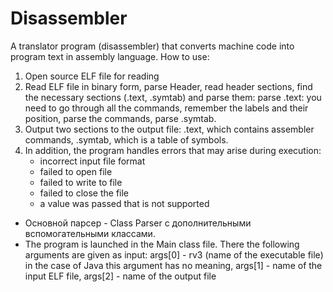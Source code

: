 # Disassembler
A translator program (disassembler) that converts machine code into program text in assembly language.
How to use:
1. Open source ELF file for reading
2. Read ELF file in binary form, parse Header, read
   header sections, find the necessary sections (.text, .symtab) and parse them: parse .text: you need to go through all the commands, remember the labels and their position, parse the commands, parse .symtab.
3. Output two sections to the output file: .text, which contains assembler commands, .symtab, which is a table of symbols.
4. In addition, the program handles errors that
   may arise during execution:
   - incorrect input file format
   - failed to open file
   - failed to write to file
   - failed to close the file
   - a value was passed that is not supported
* Основной парсер - Class Parser с дополнительными вспомогательными классами.
* The program is launched in the Main class file. There the following arguments are given as input: args[0] - rv3 (name of the executable file) in the case of Java this argument has no meaning, args[1] - name of the input ELF file, args[2] - name of the output file